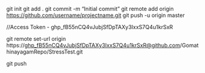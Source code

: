 git init
git add .
git commit -m “Initial commit”
git remote add origin https://github.com/username/projectname.git
git push -u origin master

//Access Token -  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

git remote set-url origin https://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@github.com/GomathinayagamRepo/StressTest.git

git push
